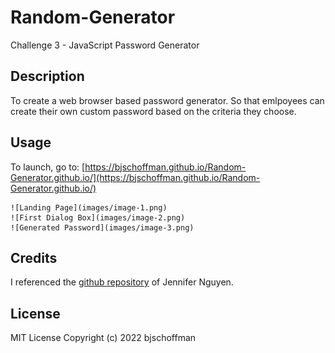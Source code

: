 # Random-Generator
Challenge 3 - JavaScript Password Generator

## Description

To create a web browser based password generator. So that emlpoyees can create their own custom password based on the criteria they choose.

## Usage

To launch, go to: [https://bjschoffman.github.io/Random-Generator.github.io/](https://bjschoffman.github.io/Random-Generator.github.io/) 

    ![Landing Page](images/image-1.png)
    ![First Dialog Box](images/image-2.png)
    ![Generated Password](images/image-3.png)

## Credits

I referenced the [github repository](https://github.com/njthanhtrang/3.-JavaScript-Challenge-Password-Generator) of Jennifer Nguyen.

## License

MIT License Copyright (c) 2022 bjschoffman

